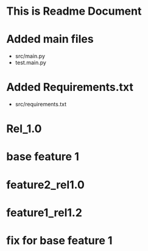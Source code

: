 # This is Readme Document

# Added main files
* src/main.py
* test.main.py

# Added Requirements.txt
* src/requirements.txt

# Rel_1.0

# base feature 1
# feature2_rel1.0

# feature1_rel1.2
# fix for base feature 1
